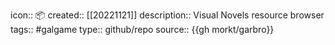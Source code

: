 icon:: 📦
created::  [[20221121]]
description:: Visual Novels resource browser
tags:: #galgame
type:: github/repo
source:: {{gh morkt/garbro}}
